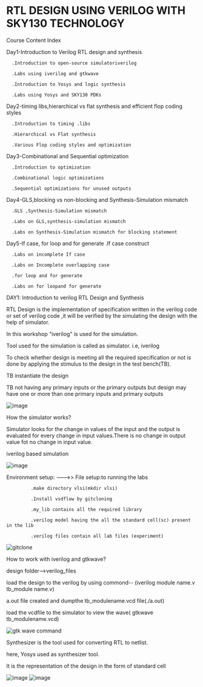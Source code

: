 # RTL DESIGN USING VERILOG WITH SKY130 TECHNOLOGY

Course Content Index

Day1-Introduction to Verilog RTL design and synthesis

      .Introduction to open-source simulatoriverilog
      
      .Labs using iverilog and gtkwave
      
      .Introduction to Yosys and logic synthesis
      
      .Labs using Yosys and SKY130 PDKs
      
Day2-timing libs,hierarchical vs flat synthesis and efficient flop coding styles

      .Introduction to timing .libs
      
      .Hierarchical vs Flat synthesis
      
      .Various Flop coding styles and optimization
      
Day3-Combinational and Sequential optimization 

      .Introduction to optimization 
      
      .Combinational logic optimizations
      
      .Sequential optimizations for unused outputs
      
Day4-GLS,blocking vs non-blocking and Synthesis-Simulation mismatch

      .GLS ,Synthesis-Simulation mismatch
      
      .Labs on GLS,synthesis-simulation mismatch
      
      .Labs on Synthesis-Simulation mismatch for blocking statement
      
Day5-If case, for loop and for generate
      .If case construct
      
      .Labs on incomplete If case
      
      .Labs on Incomplete overlapping case
      
      .for loop and for generate
      
      .Labs on for loopand for generate




DAY1: Introduction to verilog RTL Design and Synthesis 

RTL Design is the implementation of specification written in the verilog code or set of verilog code ,it will be verified by the simulating the design with the help of simulator.

In this workshop "iverilog" is used for the simulation.

Tool used for the simulation is called as simulator. i.e, iverilog

To check whether design is meeting all the required specification or not is done by applying the stimulus to the design in the test bench(TB).

TB instantiate the design

TB not having any primary inputs or the primary outputs but design may have one or more than one primary inputs and primary outputs

![image](https://user-images.githubusercontent.com/104748496/166209855-65423a99-f0cd-4dca-bd8c-ea263025a322.png)

How the simulator works?

Simulator looks for the change in values of the input and the output is evaluated for every change in input values.There is no change in output value fot no change in input value.

iverilog based simulation

![image](https://user-images.githubusercontent.com/104748496/166211952-409b67dc-86a0-4d97-9991-96d55c8c517d.png)

Environment setup:
    --->> File setup:to running the labs
    
             .make directory vlsi(mkdir vlsi)
             
             .Install vsdflow by gitcloning 
             
             .my_lib contains all the required library
             
             .verilog model having the all the standard cell(sc) present in the lib
             
             .verilog files contain all lab files (experiment)
             
 ![gitclone](https://user-images.githubusercontent.com/104748496/166213657-98ce0bb5-7657-4ba4-860c-1ef77f05bf42.PNG)
 
 How to work with iverilog and gtkwave?
 
 design folder-->verilog_files
 
 load the design to the verilog by using commond-- (iverilog module name.v tb_module name.v)
 
 a.out file created and dumpthe tb_modulename.vcd file(./a.out)
 
 load the vcdfile to the simulator to view the wave( gtkwave tb_modulename.vcd)
 
 ![gtk wave command](https://user-images.githubusercontent.com/104748496/166215354-785667b9-0a26-4a0f-aecf-0b3d808b88de.PNG)

Synthesizer is the tool used for converting RTL to netlist. 

here, Yosys used as synthesizer tool.

It is the representation of the design 
  in the form of standard cell

![image](https://user-images.githubusercontent.com/104748496/166217598-36b77345-5b37-441a-8719-744f707203f4.png) 
![image](https://user-images.githubusercontent.com/104748496/166223559-f4442675-dc5e-4480-ae32-994694ddab82.png)


